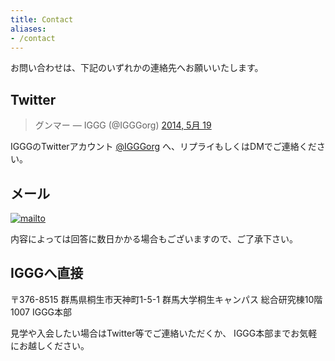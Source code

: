 ```yaml
---
title: Contact
aliases:
- /contact
---
```


お問い合わせは、下記のいずれかの連絡先へお願いいたします。

## Twitter

> グンマー — IGGG (@IGGGorg) [2014, 5月 19](https://twitter.com/IGGGorg/statuses/468279953918681088)

<script src="//platform.twitter.com/widgets.js" async="" charset="utf-8"></script>

IGGGのTwitterアカウント [@IGGGorg](https://twitter.com/IGGGorg "IGGGorg") へ、リプライもしくはDMでご連絡ください。

## メール

[![mailto](//www.iggg.org/wp-content/uploads/2014/05/mailto2.png)](//www.iggg.org/wp-content/uploads/2014/05/mailto2.png)

内容によっては回答に数日かかる場合もございますので、ご了承下さい。

## IGGGへ直接

〒376-8515
群馬県桐生市天神町1-5-1
群馬大学桐生キャンパス 総合研究棟10階1007 IGGG本部

見学や入会したい場合はTwitter等でご連絡いただくか、 IGGG本部までお気軽にお越しください。
